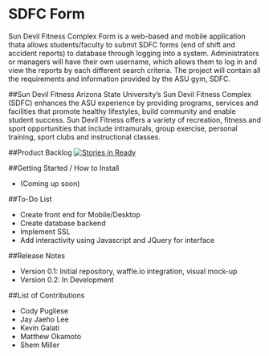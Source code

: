 # SDFC Form
Sun Devil Fitness Complex Form is a web-based and mobile application thata allows students/faculty to submit SDFC forms (end of shift and accident reports) to database through logging into a system. Administrators or managers will have their own username, which allows them to log in and view the reports by each different search criteria. The project will contain all the requirements and information provided by the ASU gym, SDFC.

##Sun Devil Fitness
Arizona State University’s Sun Devil Fitness Complex (SDFC) enhances the ASU experience by providing programs, services and facilities that promote healthy lifestyles, build community and enable student success. Sun Devil Fitness offers a variety of recreation, fitness and sport opportunities that include intramurals, group exercise, personal training, sport clubs and instructional classes.

##Product Backlog
[![Stories in Ready](https://badge.waffle.io/asu-cis-capstone/sdfc.png?label=ready&title=Ready)](https://waffle.io/asu-cis-capstone/sdfc)

##Getting Started / How to Install
- (Coming up soon)

##To-Do List
- Create front end for Mobile/Desktop
- Create database backend
- Implement SSL
- Add interactivity using Javascript and JQuery for interface

##Release Notes
- Version 0.1: Initial repository, waffle.io integration, visual mock-up
- Version 0.2: In Development

##List of Contributions
* Cody Pugliese
* Jay Jaeho Lee
* Kevin Galati
* Matthew Okamoto
* Shem Miller
